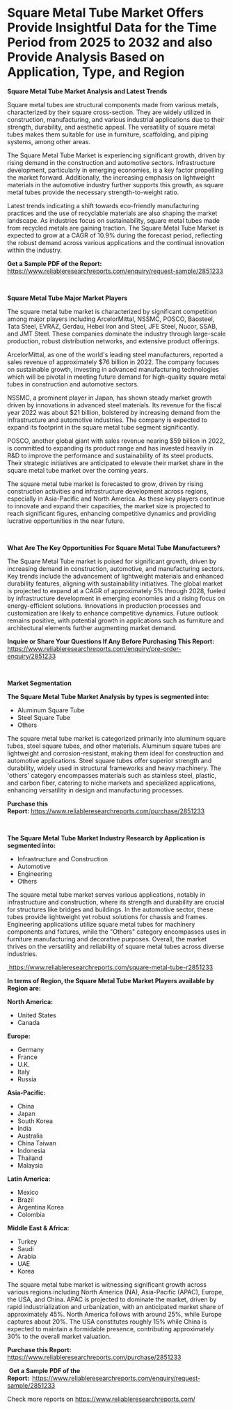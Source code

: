 <p><h1>Square Metal Tube Market Offers Provide Insightful Data for the Time Period from 2025 to 2032 and also Provide Analysis Based on Application, Type, and Region</h1></p><p><strong>Square Metal Tube Market Analysis and Latest Trends</strong></p>
<p><p>Square metal tubes are structural components made from various metals, characterized by their square cross-section. They are widely utilized in construction, manufacturing, and various industrial applications due to their strength, durability, and aesthetic appeal. The versatility of square metal tubes makes them suitable for use in furniture, scaffolding, and piping systems, among other areas.</p><p>The Square Metal Tube Market is experiencing significant growth, driven by rising demand in the construction and automotive sectors. Infrastructure development, particularly in emerging economies, is a key factor propelling the market forward. Additionally, the increasing emphasis on lightweight materials in the automotive industry further supports this growth, as square metal tubes provide the necessary strength-to-weight ratio.</p><p>Latest trends indicating a shift towards eco-friendly manufacturing practices and the use of recyclable materials are also shaping the market landscape. As industries focus on sustainability, square metal tubes made from recycled metals are gaining traction. The Square Metal Tube Market is expected to grow at a CAGR of 10.9% during the forecast period, reflecting the robust demand across various applications and the continual innovation within the industry.</p></p>
<p><strong>Get a Sample PDF of the Report:&nbsp;</strong> <a href="https://www.reliableresearchreports.com/enquiry/request-sample/2851233?utm_campaign=2984&utm_medium=2&utm_source=Github&utm_content=ia&utm_term=11032025&utm_id=square-metal-tube">https://www.reliableresearchreports.com/enquiry/request-sample/2851233</a></p>
<p>&nbsp;</p>
<p><strong>Square Metal Tube Major Market Players</strong></p>
<p><p>The square metal tube market is characterized by significant competition among major players including ArcelorMittal, NSSMC, POSCO, Baosteel, Tata Steel, EVRAZ, Gerdau, Hebei Iron and Steel, JFE Steel, Nucor, SSAB, and JMT Steel. These companies dominate the industry through large-scale production, robust distribution networks, and extensive product offerings.</p><p>ArcelorMittal, as one of the world's leading steel manufacturers, reported a sales revenue of approximately $76 billion in 2022. The company focuses on sustainable growth, investing in advanced manufacturing technologies which will be pivotal in meeting future demand for high-quality square metal tubes in construction and automotive sectors.</p><p>NSSMC, a prominent player in Japan, has shown steady market growth driven by innovations in advanced steel materials. Its revenue for the fiscal year 2022 was about $21 billion, bolstered by increasing demand from the infrastructure and automotive industries. The company is expected to expand its footprint in the square metal tube segment significantly.</p><p>POSCO, another global giant with sales revenue nearing $59 billion in 2022, is committed to expanding its product range and has invested heavily in R&D to improve the performance and sustainability of its steel products. Their strategic initiatives are anticipated to elevate their market share in the square metal tube market over the coming years.</p><p>The square metal tube market is forecasted to grow, driven by rising construction activities and infrastructure development across regions, especially in Asia-Pacific and North America. As these key players continue to innovate and expand their capacities, the market size is projected to reach significant figures, enhancing competitive dynamics and providing lucrative opportunities in the near future.</p></p>
<p>&nbsp;</p>
<p><strong>What Are The Key Opportunities For Square Metal Tube Manufacturers?</strong></p>
<p><p>The Square Metal Tube market is poised for significant growth, driven by increasing demand in construction, automotive, and manufacturing sectors. Key trends include the advancement of lightweight materials and enhanced durability features, aligning with sustainability initiatives. The global market is projected to expand at a CAGR of approximately 5% through 2028, fueled by infrastructure development in emerging economies and a rising focus on energy-efficient solutions. Innovations in production processes and customization are likely to enhance competitive dynamics. Future outlook remains positive, with potential growth in applications such as furniture and architectural elements further augmenting market demand.</p></p>
<p><strong>Inquire or Share Your Questions If Any Before Purchasing This Report:</strong> <a href="https://www.reliableresearchreports.com/enquiry/pre-order-enquiry/2851233?utm_campaign=2984&utm_medium=2&utm_source=Github&utm_content=ia&utm_term=11032025&utm_id=square-metal-tube">https://www.reliableresearchreports.com/enquiry/pre-order-enquiry/2851233</a></p>
<p>&nbsp;</p>
<p><strong>Market Segmentation</strong></p>
<p><strong>The Square Metal Tube Market Analysis by types is segmented into:</strong></p>
<p><ul><li>Aluminum Square Tube</li><li>Steel Square Tube</li><li>Others</li></ul></p>
<p><p>The square metal tube market is categorized primarily into aluminum square tubes, steel square tubes, and other materials. Aluminum square tubes are lightweight and corrosion-resistant, making them ideal for construction and automotive applications. Steel square tubes offer superior strength and durability, widely used in structural frameworks and heavy machinery. The 'others' category encompasses materials such as stainless steel, plastic, and carbon fiber, catering to niche markets and specialized applications, enhancing versatility in design and manufacturing processes.</p></p>
<p><strong>Purchase this Report:&nbsp;</strong><a href="https://www.reliableresearchreports.com/purchase/2851233?utm_campaign=2984&utm_medium=2&utm_source=Github&utm_content=ia&utm_term=11032025&utm_id=square-metal-tube">https://www.reliableresearchreports.com/purchase/2851233</a></p>
<p>&nbsp;</p>
<p><strong>The Square Metal Tube Market Industry Research by Application is segmented into:</strong></p>
<p><ul><li>Infrastructure and Construction</li><li>Automotive</li><li>Engineering</li><li>Others</li></ul></p>
<p><p>The square metal tube market serves various applications, notably in infrastructure and construction, where its strength and durability are crucial for structures like bridges and buildings. In the automotive sector, these tubes provide lightweight yet robust solutions for chassis and frames. Engineering applications utilize square metal tubes for machinery components and fixtures, while the "Others" category encompasses uses in furniture manufacturing and decorative purposes. Overall, the market thrives on the versatility and reliability of square metal tubes across diverse industries.</p></p>
<p><a href="https://www.reliableresearchreports.com/square-metal-tube-r2851233?utm_campaign=2984&utm_medium=2&utm_source=Github&utm_content=ia&utm_term=11032025&utm_id=square-metal-tube">&nbsp;https://www.reliableresearchreports.com/square-metal-tube-r2851233</a></p>
<p><strong>In terms of Region, the Square Metal Tube Market Players available by Region are:</strong></p>
<p>
    <p> <strong> North America: </strong>
        <ul>
            <li>United States</li>
            <li>Canada</li>
        </ul>
        </p> 
    <p> <strong> Europe: </strong>
        <ul>
            <li>Germany</li>
            <li>France</li>
            <li>U.K.</li>
            <li>Italy</li>
            <li>Russia</li>
        </ul>
        </p> 
    <p> <strong> Asia-Pacific: </strong>
        <ul>
            <li>China</li>
            <li>Japan</li>
            <li>South Korea</li>
            <li>India</li>
            <li>Australia</li>
            <li>China Taiwan</li>
            <li>Indonesia</li>
            <li>Thailand</li>
            <li>Malaysia</li>
        </ul>
        </p> 
    <p> <strong> Latin America: </strong>
        <ul>
            <li>Mexico</li>
            <li>Brazil</li>
            <li>Argentina Korea</li>
            <li>Colombia</li>
        </ul>
        </p> 
    <p> <strong> Middle East & Africa: </strong>
        <ul>
            <li>Turkey</li>
            <li>Saudi</li>
            <li>Arabia</li>
            <li>UAE</li>
            <li>Korea</li>
        </ul>
    </p>
    </p>
<p><p>The square metal tube market is witnessing significant growth across various regions including North America (NA), Asia-Pacific (APAC), Europe, the USA, and China. APAC is projected to dominate the market, driven by rapid industrialization and urbanization, with an anticipated market share of approximately 45%. North America follows with around 25%, while Europe captures about 20%. The USA constitutes roughly 15% while China is expected to maintain a formidable presence, contributing approximately 30% to the overall market valuation.</p></p>
<p><strong>Purchase this Report: </strong><a href="https://www.reliableresearchreports.com/purchase/2851233?utm_campaign=2984&utm_medium=2&utm_source=Github&utm_content=ia&utm_term=11032025&utm_id=square-metal-tube">https://www.reliableresearchreports.com/purchase/2851233</a></p>
<p>&nbsp;<strong>Get a Sample PDF of the Report:&nbsp;&nbsp;</strong><a href="https://www.reliableresearchreports.com/enquiry/request-sample/2851233?utm_campaign=2984&utm_medium=2&utm_source=Github&utm_content=ia&utm_term=11032025&utm_id=square-metal-tube">https://www.reliableresearchreports.com/enquiry/request-sample/2851233</a></p>
<p><strong></strong></p>
<p>Check more reports on <a href="https://www.reliableresearchreports.com/?utm_campaign=2984&utm_medium=2&utm_source=Github&utm_content=ia&utm_term=11032025&utm_id=square-metal-tube">https://www.reliableresearchreports.com/</a></p>